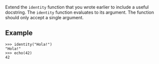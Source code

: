 Extend the `identity` function that you wrote earlier to include a useful docstring. The `identity`
function evaluates to its argument. The function should only accept a single argument.

## Example

```console?lang=python&prompt=>>>
>>> identity("Hola!")
"Hola!"
>>> echo(42)
42
```
